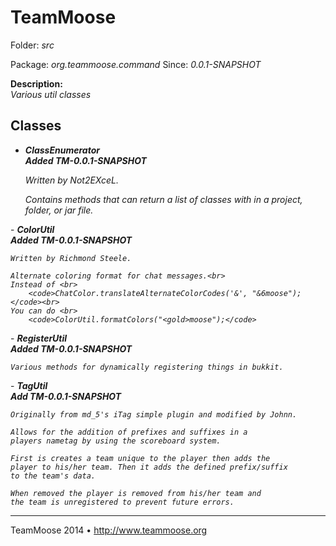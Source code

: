 TeamMoose
===========
Folder: <i>src</i><p>
Package: <i>org.teammoose.command</i>
Since: <i>0.0.1-SNAPSHOT</i><p>
<b>Description:</b><br>
<i>Various util classes</i><p>

Classes
---

- <i><b>ClassEnumerator</i></b><br>
<i><b>Added TM-0.0.1-SNAPSHOT</b>

	Written by Not2EXceL.
	
	Contains methods that can return a list of classes with in a project,
	folder, or jar file.
</i>
- <i><b>ColorUtil</i></b><br>
<i><b>Added TM-0.0.1-SNAPSHOT</b><br>

	Written by Richmond Steele.
	
	Alternate coloring format for chat messages.<br>
	Instead of <br>
		<code>ChatColor.translateAlternateColorCodes('&', "&6moose");</code><br>
	You can do <br>
		<code>ColorUtil.formatColors("<gold>moose");</code>
</i>
- <i><b>RegisterUtil</i></b><br>
<i><b>Added TM-0.0.1-SNAPSHOT</b><br>
	
	Various methods for dynamically registering things in bukkit.
</i>
- <i><b>TagUtil</i></b><br>
<i><b>Add TM-0.0.1-SNAPSHOT</b><br>

	Originally from md_5's iTag simple plugin and modified by Johnn.
	
	Allows for the addition of prefixes and suffixes in a
	players nametag by using the scoreboard system.
	
	First is creates a team unique to the player then adds the
	player to his/her team. Then it adds the defined prefix/suffix
	to the team's data.
	
	When removed the player is removed from his/her team and
	the team is unregistered to prevent future errors.
</i>

---
TeamMoose 2014 • http://www.teammoose.org